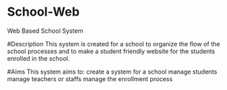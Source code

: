 # School-Web
Web Based School System

#Description
This system is created for a school to organize the flow of the school processes and to make a student friendly website for the students enrolled in the school.

#Aims
This system aims to:
create a system for a school
manage students
manage teachers or staffs
manage the enrollment process
